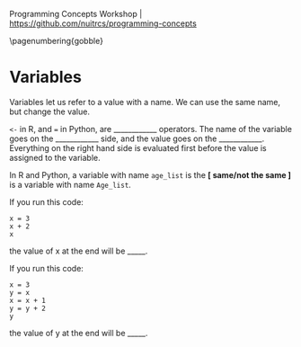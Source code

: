 Programming Concepts Workshop | https://github.com/nuitrcs/programming-concepts


\pagenumbering{gobble}

# Variables

Variables let us refer to a value with a name.  We can use the same name, but change the value.  

`<-` in R, and `=` in Python, are ____________ operators.   The name of the variable goes on the ____________ side, and the value goes on the ____________.  Everything on the right hand side is evaluated first before the value is assigned to the variable.  

In R and Python, a variable with name `age_list` is the **[ same/not the same ]** is a variable with name `Age_list`.

If you run this code:

```
x = 3 
x + 2
x
```

the value of x at the end will be _____.

If you run this code:

```
x = 3 
y = x
x = x + 1
y = y + 2
y
```

the value of y at the end will be _____.

